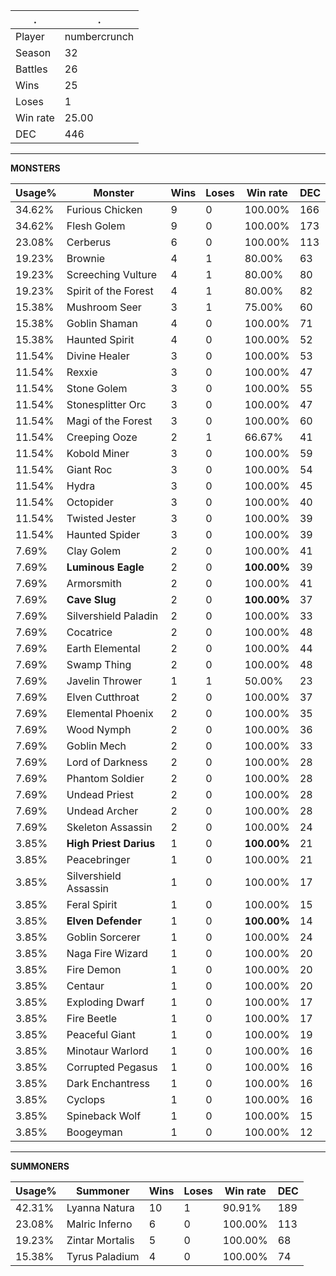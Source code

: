 .|.
|-|-
Player|numbercrunch
Season|32
Battles|26
Wins|25
Loses|1
Win rate|25.00
DEC|446

---
**MONSTERS**

Usage%|Monster|Wins|Loses|Win rate|DEC|
-|-|-|-|-|-|
34.62%|Furious Chicken|9|0|100.00%|166|
34.62%|Flesh Golem|9|0|100.00%|173|
23.08%|Cerberus|6|0|100.00%|113|
19.23%|Brownie|4|1|80.00%|63|
19.23%|Screeching Vulture|4|1|80.00%|80|
19.23%|Spirit of the Forest|4|1|80.00%|82|
15.38%|Mushroom Seer|3|1|75.00%|60|
15.38%|Goblin Shaman|4|0|100.00%|71|
15.38%|Haunted Spirit|4|0|100.00%|52|
11.54%|Divine Healer|3|0|100.00%|53|
11.54%|Rexxie|3|0|100.00%|47|
11.54%|Stone Golem|3|0|100.00%|55|
11.54%|Stonesplitter Orc|3|0|100.00%|47|
11.54%|Magi of the Forest|3|0|100.00%|60|
11.54%|Creeping Ooze|2|1|66.67%|41|
11.54%|Kobold Miner|3|0|100.00%|59|
11.54%|Giant Roc|3|0|100.00%|54|
11.54%|Hydra|3|0|100.00%|45|
11.54%|Octopider|3|0|100.00%|40|
11.54%|Twisted Jester|3|0|100.00%|39|
11.54%|Haunted Spider|3|0|100.00%|39|
7.69%|Clay Golem|2|0|100.00%|41|
7.69%|**Luminous Eagle**|2|0|**100.00%**|39|
7.69%|Armorsmith|2|0|100.00%|41|
7.69%|**Cave Slug**|2|0|**100.00%**|37|
7.69%|Silvershield Paladin|2|0|100.00%|33|
7.69%|Cocatrice|2|0|100.00%|48|
7.69%|Earth Elemental|2|0|100.00%|44|
7.69%|Swamp Thing|2|0|100.00%|48|
7.69%|Javelin Thrower|1|1|50.00%|23|
7.69%|Elven Cutthroat|2|0|100.00%|37|
7.69%|Elemental Phoenix|2|0|100.00%|35|
7.69%|Wood Nymph|2|0|100.00%|36|
7.69%|Goblin Mech|2|0|100.00%|33|
7.69%|Lord of Darkness|2|0|100.00%|28|
7.69%|Phantom Soldier|2|0|100.00%|28|
7.69%|Undead Priest|2|0|100.00%|28|
7.69%|Undead Archer|2|0|100.00%|28|
7.69%|Skeleton Assassin|2|0|100.00%|24|
3.85%|**High Priest Darius**|1|0|**100.00%**|21|
3.85%|Peacebringer|1|0|100.00%|21|
3.85%|Silvershield Assassin|1|0|100.00%|17|
3.85%|Feral Spirit|1|0|100.00%|15|
3.85%|**Elven Defender**|1|0|**100.00%**|14|
3.85%|Goblin Sorcerer|1|0|100.00%|24|
3.85%|Naga Fire Wizard|1|0|100.00%|20|
3.85%|Fire Demon|1|0|100.00%|20|
3.85%|Centaur|1|0|100.00%|20|
3.85%|Exploding Dwarf|1|0|100.00%|17|
3.85%|Fire Beetle|1|0|100.00%|17|
3.85%|Peaceful Giant|1|0|100.00%|19|
3.85%|Minotaur Warlord|1|0|100.00%|16|
3.85%|Corrupted Pegasus|1|0|100.00%|16|
3.85%|Dark Enchantress|1|0|100.00%|16|
3.85%|Cyclops|1|0|100.00%|16|
3.85%|Spineback Wolf|1|0|100.00%|15|
3.85%|Boogeyman|1|0|100.00%|12|

---
**SUMMONERS**

Usage%|Summoner|Wins|Loses|Win rate|DEC|
-|-|-|-|-|-|
42.31%|Lyanna Natura|10|1|90.91%|189|
23.08%|Malric Inferno|6|0|100.00%|113|
19.23%|Zintar Mortalis|5|0|100.00%|68|
15.38%|Tyrus Paladium|4|0|100.00%|74|
